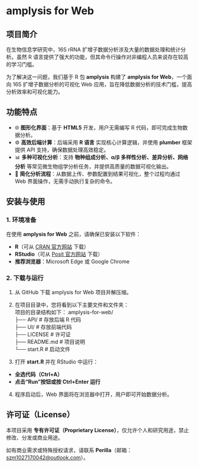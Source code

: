 # amplysis for Web  

## 项目简介  
在生物信息学研究中，16S rRNA 扩增子数据分析涉及大量的数据处理和统计分析。虽然 R 语言提供了强大的功能，但其命令行操作对非编程人员来说存在较高的学习门槛。  

为了解决这一问题，我们基于 R 包 **amplysis** 构建了 **amplysis for Web**，一个面向 16S 扩增子数据分析的可视化 Web 应用，旨在降低数据分析的技术门槛，提高分析效率和可视化能力。  

## 功能特点  
- 🌐 **图形化界面**：基于 **HTML5** 开发，用户无需编写 R 代码，即可完成生物数据分析。  
- ⚙️ **高效后端计算**：后端采用 **R 语言** 实现核心计算逻辑，并使用 **plumber** 框架提供 API 支持，确保数据处理高效稳定。  
- 📊 **多种可视化分析**：支持 **物种组成分析、α/β 多样性分析、差异分析、网络分析** 等常见微生物组学分析任务，并提供高质量的数据可视化输出。  
- 🚀 **简化分析流程**：从数据上传、参数配置到结果可视化，整个过程均通过 Web 界面操作，无需手动执行复杂的命令。  

## 安装与使用  
### 1. 环境准备  
在使用 **amplysis for Web** 之前，请确保已安装以下软件：  
- **R**（可从 [CRAN 官方网站](https://cran.r-project.org/) 下载）  
- **RStudio**（可从 [Posit 官方网站](https://posit.co/downloads/) 下载）  
- **推荐浏览器**：Microsoft Edge 或 Google Chrome  

### 2. 下载与运行  
1. 从 GitHub 下载 amplysis for Web 项目并解压缩。  
2. 在项目目录中，您将看到以下主要文件和文件夹：  
项目的目录结构如下：
amplysis-for-web/<br>
├── API/ # 存放后端 R 代码<br>
├── UI/ # 存放前端代码<br>
├── LICENSE # 许可证<br>
├── README.md # 项目说明<br>
└── start.R # 启动文件

4. 打开 **start.R** 并在 RStudio 中运行：  
- **全选代码（Ctrl+A）**  
- **点击“Run”按钮或按 Ctrl+Enter 运行**  
4. 程序启动后，Web 界面将在浏览器中打开，用户即可开始数据分析。  

## 许可证（License）  
本项目采用 **专有许可证（Proprietary License）**，仅允许个人和研究用途，禁止修改、分发或商业用途。  

如有商业需求或特殊授权请求，请联系 **Perilla**（邮箱：szm1027170042@outlook.com）。
